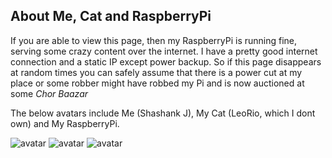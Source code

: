 ## About Me, Cat and RaspberryPi

If you are able to view this page, then my RaspberryPi is running fine, serving some crazy content over the internet. I have a pretty good internet connection and a static IP except power backup. So if this page disappears at random times you can safely assume that there is a power cut at my place or some robber might have robbed my Pi and is now auctioned at some _Chor Baazar_

The below avatars include Me (Shashank J), My Cat (LeoRio, which I dont own) and My RaspberryPi.

![avatar](https://images.weserv.nl/?url=https://raw.githubusercontent.com/shashank-mugiwara/breaksignal/website-structure/images/shashankj.jpeg?v=4&h=150&w=150&fit=cover&mask=rectangle&maxage=7d
)
![avatar](https://images.weserv.nl/?url=https://raw.githubusercontent.com/shashank-mugiwara/breaksignal/website-structure/images/leorio.jpeg?v=4&h=150&w=150&fit=cover&mask=rectangle&maxage=7d
)
![avatar](https://images.weserv.nl/?url=https://raw.githubusercontent.com/shashank-mugiwara/breaksignal/website-structure/images/myrasp.jpeg?v=4&h=150&w=150&fit=cover&mask=rectangle&maxage=7d
)